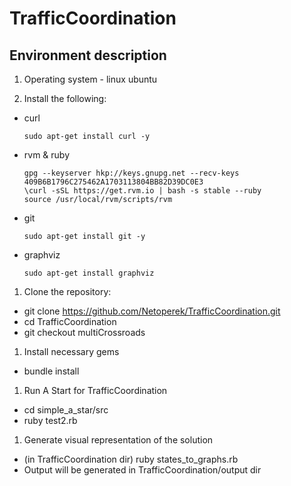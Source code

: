 # TrafficCoordination

## Environment description

1. Operating system - linux ubuntu

1. Install the following:
  - curl
    ```
    sudo apt-get install curl -y
    ```
  - rvm & ruby
    ```
    gpg --keyserver hkp://keys.gnupg.net --recv-keys 409B6B1796C275462A1703113804BB82D39DC0E3
    \curl -sSL https://get.rvm.io | bash -s stable --ruby
    source /usr/local/rvm/scripts/rvm
    ```
  - git
    ```
    sudo apt-get install git -y
    ```
  - graphviz
    ```
    sudo apt-get install graphviz
    ```

1. Clone the repository:
  - git clone https://github.com/Netoperek/TrafficCoordination.git
  - cd TrafficCoordination
  - git checkout multiCrossroads

1. Install necessary gems
  - bundle install

1. Run A Start for TrafficCoordination
  - cd simple_a_star/src
  - ruby test2.rb

1. Generate visual representation of the solution
  - (in TrafficCoordination dir) ruby states_to_graphs.rb
  - Output will be generated in TrafficCoordination/output dir
